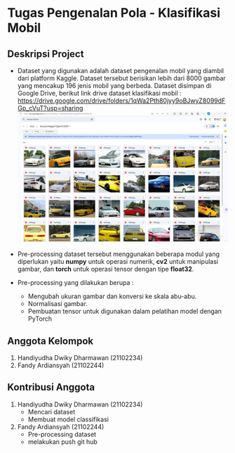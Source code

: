 # Tugas Pengenalan Pola - Klasifikasi Mobil
## Deskripsi Project
   - Dataset yang digunakan adalah dataset pengenalan mobil yang diambil dari platform Kaggle. Dataset tersebut berisikan lebih dari 8000 gambar yang mencakup 196 jenis mobil yang berbeda. Dataset disimpan di Google Drive, berikut link drive dataset klasifikasi mobil : https://drive.google.com/drive/folders/1qWa2Pth80jyy9oBJwyZ8099dFGp_cVuT?usp=sharing
![Dataset Mobil](https://github.com/ardriaro/image/blob/3c0933f7c771dcf100f55130c916c8a42a60fc6f/dataset.png)

   - Pre-processing dataset tersebut menggunakan beberapa modul yang diperlukan yaitu **numpy** untuk operasi numerik, **cv2** untuk manipulasi gambar, dan **torch** untuk operasi tensor dengan tipe **float32**.

   - Pre-processing yang dilakukan berupa :
     - Mengubah ukuran gambar dan konversi ke skala abu-abu.
     - Normalisasi gambar.
     - Pembuatan tensor untuk digunakan dalam pelatihan model dengan PyTorch




## Anggota Kelompok
1. Handiyudha Dwiky Dharmawan (21102234)
2. Fandy Ardiansyah (21102244)

## Kontribusi Anggota
1. Handiyudha Dwiky Dharmawan (21102234)
   - Mencari dataset
   - Membuat model classifikasi
2. Fandy Ardiansyah (21102244)
   - Pre-processing dataset
   - melakukan push git hub
